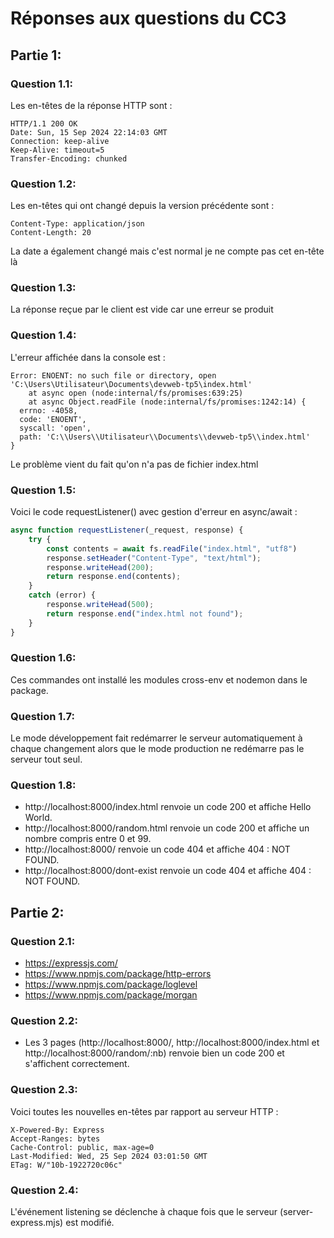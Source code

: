 # Réponses aux questions du CC3

## Partie 1:

### Question 1.1:

Les en-têtes de la réponse HTTP sont :
```
HTTP/1.1 200 OK
Date: Sun, 15 Sep 2024 22:14:03 GMT
Connection: keep-alive
Keep-Alive: timeout=5
Transfer-Encoding: chunked
```

### Question 1.2:

Les en-têtes qui ont changé depuis la version précédente sont :
```
Content-Type: application/json
Content-Length: 20
```
La date a également changé mais c'est normal je ne compte pas cet en-tête là

### Question 1.3:

La réponse reçue par le client est vide car une erreur se produit

### Question 1.4:

L'erreur affichée dans la console est :
```
Error: ENOENT: no such file or directory, open 'C:\Users\Utilisateur\Documents\devweb-tp5\index.html'
    at async open (node:internal/fs/promises:639:25)
    at async Object.readFile (node:internal/fs/promises:1242:14) {
  errno: -4058,
  code: 'ENOENT',
  syscall: 'open',
  path: 'C:\\Users\\Utilisateur\\Documents\\devweb-tp5\\index.html'
}
```
Le problème vient du fait qu'on n'a pas de fichier index.html

### Question 1.5:

Voici le code requestListener() avec gestion d'erreur en async/await :
```javascript
async function requestListener(_request, response) {
    try {
        const contents = await fs.readFile("index.html", "utf8")
        response.setHeader("Content-Type", "text/html");
        response.writeHead(200);
        return response.end(contents);
    }
    catch (error) {
        response.writeHead(500);
        return response.end("index.html not found");
    }
}
```

### Question 1.6:

Ces commandes ont installé les modules cross-env et nodemon dans le package.

### Question 1.7:

Le mode développement fait redémarrer le serveur automatiquement à chaque changement alors que le mode production ne redémarre pas le serveur tout seul.

### Question 1.8:

- http://localhost:8000/index.html renvoie un code 200 et affiche Hello World.
- http://localhost:8000/random.html renvoie un code 200 et affiche un nombre compris entre 0 et 99.
- http://localhost:8000/ renvoie un code 404 et affiche 404 : NOT FOUND.
- http://localhost:8000/dont-exist renvoie un code 404 et affiche 404 : NOT FOUND.

## Partie 2:

### Question 2.1:

- https://expressjs.com/
- https://www.npmjs.com/package/http-errors
- https://www.npmjs.com/package/loglevel
- https://www.npmjs.com/package/morgan

### Question 2.2:

- Les 3 pages (http://localhost:8000/, http://localhost:8000/index.html et http://localhost:8000/random/:nb) renvoie bien un code 200 et s'affichent correctement.

### Question 2.3:

Voici toutes les nouvelles en-têtes par rapport au serveur HTTP :
```
X-Powered-By: Express
Accept-Ranges: bytes
Cache-Control: public, max-age=0
Last-Modified: Wed, 25 Sep 2024 03:01:50 GMT
ETag: W/"10b-1922720c06c"
```

### Question 2.4:

L'événement listening se déclenche à chaque fois que le serveur (server-express.mjs) est modifié.
